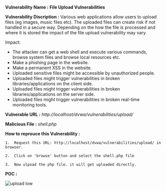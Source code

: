 **Vulnerability Name :** **File Upload Vulnerabilities** 

**Vulnerability Discription :** Various web applications allow users to upload files (eg images, music files etc). The uploaded files can create risk if not handled in a secure way. Depending on the how the file is processed and where it is stored the impact of the file upload vulnerability may vary.
     
Impact:
- The attacker can get a web shell and execute various commands, browse system files and browse local resources etc.
- Make a phishing page in the website.
- Make a permanent XSS in the website.
- Uploaded sensitive files might be accessible by unauthorized people.
- Uploaded files might trigger vulnerabilities in broken libraries/applications on the client side.
- Uploaded files might trigger vulnerabilities in broken libraries/applications on the server side.
- Uploaded files might trigger vulnerabilities in broken real-time monitoring tools.

**Vulnerable URL :** *http://localhost/dvwa/vulnerabilities/upload/*

**Malicious File :** *shell.php*

**How to reprouce this Vulnerability :**

    1.  Request this URL: http://localhost/dvwa/vulnerabilities/upload/ in browser.
        
    2.  Click on 'browse' button and select the shell.php file 
    
    3.  Now ulpoad the php file. it will get uploaded directly.
    
**POC :**

  ![upload low](https://user-images.githubusercontent.com/36234942/61954987-bb7ef580-afd7-11e9-8431-d5c3436b6a98.PNG)

  
